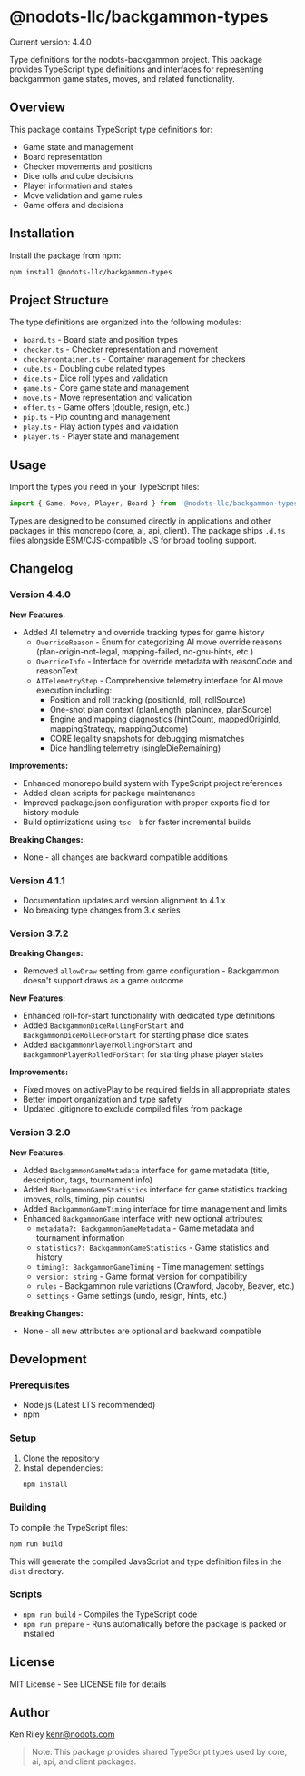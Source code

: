 # @nodots-llc/backgammon-types

Current version: 4.4.0

Type definitions for the nodots-backgammon project. This package provides TypeScript type definitions and interfaces for representing backgammon game states, moves, and related functionality.

## Overview

This package contains TypeScript type definitions for:

- Game state and management
- Board representation
- Checker movements and positions
- Dice rolls and cube decisions
- Player information and states
- Move validation and game rules
- Game offers and decisions

## Installation

Install the package from npm:

```bash
npm install @nodots-llc/backgammon-types
```

## Project Structure

The type definitions are organized into the following modules:

- `board.ts` - Board state and position types
- `checker.ts` - Checker representation and movement
- `checkercontainer.ts` - Container management for checkers
- `cube.ts` - Doubling cube related types
- `dice.ts` - Dice roll types and validation
- `game.ts` - Core game state and management
- `move.ts` - Move representation and validation
- `offer.ts` - Game offers (double, resign, etc.)
- `pip.ts` - Pip counting and management
- `play.ts` - Play action types and validation
- `player.ts` - Player state and management

## Usage

Import the types you need in your TypeScript files:

```typescript
import { Game, Move, Player, Board } from '@nodots-llc/backgammon-types'
```

Types are designed to be consumed directly in applications and other packages in this monorepo (core, ai, api, client). The package ships `.d.ts` files alongside ESM/CJS-compatible JS for broad tooling support.

## Changelog

### Version 4.4.0

**New Features:**

- Added AI telemetry and override tracking types for game history
  - `OverrideReason` - Enum for categorizing AI move override reasons (plan-origin-not-legal, mapping-failed, no-gnu-hints, etc.)
  - `OverrideInfo` - Interface for override metadata with reasonCode and reasonText
  - `AITelemetryStep` - Comprehensive telemetry interface for AI move execution including:
    - Position and roll tracking (positionId, roll, rollSource)
    - One-shot plan context (planLength, planIndex, planSource)
    - Engine and mapping diagnostics (hintCount, mappedOriginId, mappingStrategy, mappingOutcome)
    - CORE legality snapshots for debugging mismatches
    - Dice handling telemetry (singleDieRemaining)

**Improvements:**

- Enhanced monorepo build system with TypeScript project references
- Added clean scripts for package maintenance
- Improved package.json configuration with proper exports field for history module
- Build optimizations using `tsc -b` for faster incremental builds

**Breaking Changes:**

- None - all changes are backward compatible additions

### Version 4.1.1

- Documentation updates and version alignment to 4.1.x
- No breaking type changes from 3.x series

### Version 3.7.2

**Breaking Changes:**

- Removed `allowDraw` setting from game configuration - Backgammon doesn't support draws as a game outcome

**New Features:**

- Enhanced roll-for-start functionality with dedicated type definitions
- Added `BackgammonDiceRollingForStart` and `BackgammonDiceRolledForStart` for starting phase dice states
- Added `BackgammonPlayerRollingForStart` and `BackgammonPlayerRolledForStart` for starting phase player states

**Improvements:**

- Fixed moves on activePlay to be required fields in all appropriate states
- Better import organization and type safety
- Updated .gitignore to exclude compiled files from package

### Version 3.2.0

**New Features:**

- Added `BackgammonGameMetadata` interface for game metadata (title, description, tags, tournament info)
- Added `BackgammonGameStatistics` interface for game statistics tracking (moves, rolls, timing, pip counts)
- Added `BackgammonGameTiming` interface for time management and limits
- Enhanced `BackgammonGame` interface with new optional attributes:
  - `metadata?: BackgammonGameMetadata` - Game metadata and tournament information
  - `statistics?: BackgammonGameStatistics` - Game statistics and history
  - `timing?: BackgammonGameTiming` - Time management settings
  - `version: string` - Game format version for compatibility
  - `rules` - Backgammon rule variations (Crawford, Jacoby, Beaver, etc.)
  - `settings` - Game settings (undo, resign, hints, etc.)

**Breaking Changes:**

- None - all new attributes are optional and backward compatible

## Development

### Prerequisites

- Node.js (Latest LTS recommended)
- npm

### Setup

1. Clone the repository
2. Install dependencies:
   ```bash
   npm install
   ```

### Building

To compile the TypeScript files:

```bash
npm run build
```

This will generate the compiled JavaScript and type definition files in the `dist` directory.

### Scripts

- `npm run build` - Compiles the TypeScript code
- `npm run prepare` - Runs automatically before the package is packed or installed

## License

MIT License - See LICENSE file for details

## Author

Ken Riley <kenr@nodots.com>

> Note: This package provides shared TypeScript types used by core, ai, api, and client packages.
